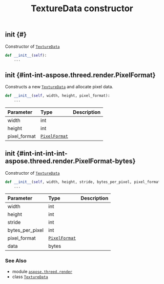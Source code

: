 ﻿---
title: TextureData constructor
second_title: Aspose.3D for Python via .NET API References
description: 
type: docs
weight: 10
url: /aspose.threed.render/texturedata/__init__/
is_root: false
---

## __init__ {#}

Constructor of [`TextureData`](/3d/python-net/aspose.threed.render/texturedata)



```python
def __init__(self):
    ...
```




## __init__ {#int-int-aspose.threed.render.PixelFormat}

Constructs a new [`TextureData`](/3d/python-net/aspose.threed.render/texturedata) and allocate pixel data.



```python
def __init__(self, width, height, pixel_format):
    ...
```


| Parameter | Type | Description |
| :- | :- | :- |
| width | int |  |
| height | int |  |
| pixel_format | [`PixelFormat`](/3d/python-net/aspose.threed.render/pixelformat) |  |


## __init__ {#int-int-int-int-aspose.threed.render.PixelFormat-bytes}

Constructor of [`TextureData`](/3d/python-net/aspose.threed.render/texturedata)



```python
def __init__(self, width, height, stride, bytes_per_pixel, pixel_format, data):
    ...
```


| Parameter | Type | Description |
| :- | :- | :- |
| width | int |  |
| height | int |  |
| stride | int |  |
| bytes_per_pixel | int |  |
| pixel_format | [`PixelFormat`](/3d/python-net/aspose.threed.render/pixelformat) |  |
| data | bytes |  |



### See Also
* module [`aspose.threed.render`](../../)
* class [`TextureData`](/3d/python-net/aspose.threed.render/texturedata)
